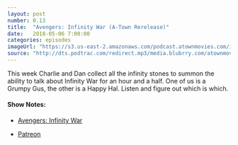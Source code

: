 ```yaml
---
layout: post
number: 0.13
title:  "Avengers: Infinity War (A-Town Rerelease)"
date:   2018-05-06 7:00:00
categories: episodes
imageUrl: "https://s3.us-east-2.amazonaws.com/podcast.atownmovies.com/images/at-fm_044_infinitywar.jpg"
source: "http://dts.podtrac.com/redirect.mp3/media.blubrry.com/atownmovies/podcast.atownmovies.com/audio/A-Town_044_InfinityWar_64bit.mp3"
---
```


This week Charlie and Dan collect all the infinity stones to summon the ability to talk about Infinity War for an hour and a half. One of us is a Grumpy Gus, the other is a Happy Hal. Listen and figure out which is which.

#### Show Notes:
- [Avengers: Infinity War](https://www.imdb.com/title/tt4154756/)

- [Patreon](https://www.patreon.com/atownfm)